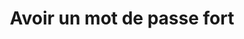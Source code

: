 ---
visibleInCms: true
title: Avoir un mot de passe fort
categories:
- Mots de passe
- Déplacements
---